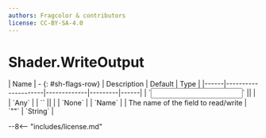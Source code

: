 ```yaml
---
authors: Fragcolor & contributors
license: CC-BY-SA-4.0
---
```



# Shader.WriteOutput

<div class="sh-parameters" markdown="1">
| Name | - {: #sh-flags-row} | Description | Default | Type |
|------|---------------------|-------------|---------|------|
| `<input>` || | | `Any` |
| `<output>` || | | `None` |
| `Name` |  | The name of the field to read/write | `""` | `String` |

</div>



--8<-- "includes/license.md"
